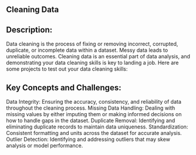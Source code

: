 ## Cleaning Data

## Description:
Data cleaning is the process of fixing or removing incorrect, corrupted, duplicate, or incomplete
data within a dataset. Messy data leads to unreliable outcomes. Cleaning data is an essential
part of data analysis, and demonstrating your data cleaning skills is key to landing a job. Here
are some projects to test out your data cleaning skills: 

## Key Concepts and Challenges:
Data Integrity: Ensuring the accuracy, consistency, and reliability of data throughout the
cleaning process.
Missing Data Handling: Dealing with missing values by either imputing them or making
informed decisions on how to handle gaps in the dataset.
Duplicate Removal: Identifying and eliminating duplicate records to maintain data
uniqueness.
Standardization: Consistent formatting and units across the dataset for accurate analysis.
Outlier Detection: Identifying and addressing outliers that may skew analysis or model
performance.
